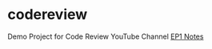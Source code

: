 # codereview
Demo Project for Code Review YouTube Channel
[EP1 Notes](https://docs.google.com/document/d/1Y3FI7IHGM3nBkf2FszqyGo5z13mpTWBzlvLZLV9Oy88/edit)
